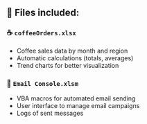 ## 📁 Files included:

### ☕ `coffeeOrders.xlsx`
- Coffee sales data by month and region
- Automatic calculations (totals, averages)
- Trend charts for better visualization

### 📧 `Email Console.xlsm`
- VBA macros for automated email sending
- User interface to manage email campaigns
- Logs of sent messages

